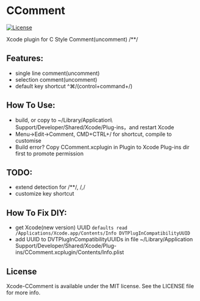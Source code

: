 CComment
========
[![License](https://img.shields.io/badge/license-MIT-blue.svg)](https://github.com/flexih/Xcode-CComment/blob/master/LICENSE)

Xcode plugin for C Style Comment(uncomment) /**/

Features:
---------
- single line comment(uncomment)
- selection comment(uncomment)
- default key shortcut ^⌘/(control+command+/)

How To Use:
-----------
- build, or copy to ~/Library/Application\ Support/Developer/Shared/Xcode/Plug-ins，and restart Xcode
- Menu->Edit->Comment, CMD+CTRL+/ for shortcut, compile to customise
- Build error? Copy CComment.xcplugin in Plugin to Xcode Plug-ins dir first to promote permission

TODO:
-----
- extend detection for /**/, /*,*/
- customize key shortcut

How To Fix DIY:
-----------
-  get Xcode(new version) UUID
   `defaults read /Applications/Xcode.app/Contents/Info DVTPlugInCompatibilityUUID`   
- add UUID to DVTPlugInCompatibilityUUIDs in file
  ~/Library/Application Support/Developer/Shared/Xcode/Plug-ins/CComment.xcplugin/Contents/Info.plist

## License

Xcode-CComment is available under the MIT license. See the LICENSE file for more info.
